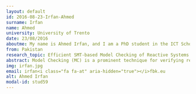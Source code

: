 ```yaml
---
layout: default 
id: 2016-08-23-Irfan-Ahmed
surname: Irfan
name: Ahmed
university: University of Trento
date: 23/08/2016
aboutme: My name is Ahmed Irfan, and I am a PhD student in the ICT School at University of Trento (UniTN) and in the Embedded Systems (ES) group at Fondazione Bruno Kessler (FBK). I am advised by Alessandro Cimatti (ES, FBK) and co-advised by Roberto Sebastiani (DISI, UniTN). My research work is on formal verification of non-linear transition systems, in particular on abstraction techniques based on Satisfiability Modulo Theory (SMT). I also participate in the tool development of MathSAT, nuXmv, and Kratos.
from: Pakistan
research_topic: Efficient SMT-based Model Checking of Reactive Systems w
abstract: Model Checking (MC) is a prominent technique for verifying reactive systems \xe2\x80\x93both hardware and software systems. The presence of memory/array accesses in the systems under test, however, introduces many difficulties in current MC techniques. Although some work has been done to verify such systems by using MC techniques based on Satisfiability Modulo Theories (SMT), there is still a big margin for improving efficiency. The goal of our research is to provide efficient SMT-based MC techniques for verifying reactive systems with memory/array accesses. We focus on adapting Verification Modulo Theories techniques \xe2\x80\x93e.g. bounded model checking, k-induction, counter example guided abstraction refinement\xe2\x80\x93 and on improving the underlying SMT tools for handling memory/array.'advisor: Cimatti Alessandro'keywords: array, formal methods, memory, model checking, reactive system,satisfiability, satisfiability modulo theories, software engin'website: 
img: irfan.jpg
email: irfan<i class="fa fa-at" aria-hidden="true"></i>fbk.eu
alt: Ahmed Irfan
modal-id: stud59
---
```

